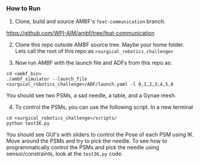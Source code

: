 ### How to Run

1. Clone, build and source AMBF's `feat-communication` branch.

https://github.com/WPI-AIM/ambf/tree/feat-communication

2. Clone this repo outside AMBF source tree. Maybe your home folder.
Lets call the root of this repo as
`<surgical_robotics_challenge>`

3. Now run AMBF with the launch file and ADFs from this repo as:

```
cd <ambf_bin>
./ambf_simulator --launch_file <surgical_robotics_challenge>/ADF/launch.yaml -l 0,1,2,3,4,5,6
```

You should see two PSMs, a sad needle, a table, and a Gynae mesh.

4. To control the PSMs, you can use the following script. In a new terminal
```
cd <surgical_robotics_challenge>/scripts/
python testIK.py
```
You should see GUI's with sliders to control the Pose of each PSM using IK.
Move around the PSMs and try to pick the needle. To see how to programmatically
control the PSMs and pick the needle using sensor/constraints, look at the `testIK.py` code.
